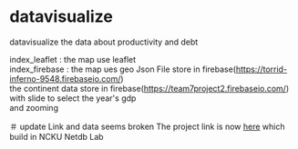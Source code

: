 # datavisualize
datavisualize the data about productivity and debt

index_leaflet : the map use leaflet  
index_firebase : the map ues geo Json File store in firebase(https://torrid-inferno-9548.firebaseio.com/)  
the continent data store in firebase(https://team7project2.firebaseio.com/)  
with slide to select the year's gdp  
and zooming


＃ update 
Link and data seems broken
The project link is now [here](https://www.taiwanstat.com/global/l/gdp-debt/) which build in NCKU Netdb Lab

